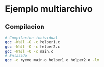 # Ejemplo multiarchivo

## Compilacion

```bash
# Compilacion individual
gcc -Wall -O -c helper1.c
gcc -Wall -O -c helper2.c
gcc -Wall -O -c main.c
# Enlazado
gcc -o myexe main.o helper1.o helper2.o -lm
```